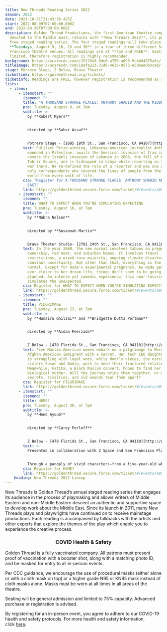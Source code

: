 ```yaml
---
title: New Threads Reading Series 2022
season: 2022
date: 2021-10-21T21:43:38.425Z
start: 2022-08-09T07:00:00.000Z
end: 2022-08-30T07:00:00.000Z
description: Golden Thread Productions, the first American theatre company
  devoted to the Middle East, returns with **New Threads 2022**, its popular and
  free staged reading series. The four staged readings will take place
  **Tuesdays, August 9, 16, 23 and 30** in a tour of three different San
  Francisco theatre venues. All readings are at **7pm and FREE**. Seating is
  limited, therefore registration is highly recommended.
background: https://ucarecdn.com/c29128a9-0de0-4750-a698-9c4b94075a6c/
titleimage: https://ucarecdn.com/19afa223-31d6-4630-9575-e506ae6b3cad/
stage: Potrero Stage, Z Below, Brava Theater
ticketlink: https://goldenthread.org/tickets/
ticketinfo: Readings are FREE, however registration is recommended as space is limited.
lists:
  - items:
      - itemstart: ""
        itemend: ""
        title: "A THOUSAND STRANGE PLACES: ANTHONY SHADID AND THE MIDDLE EAST"
        pre: Tuesday, August 9, at 7pm
        subtitle: >-
          by **Robert Myers**


          directed by **Sahar Assaf**


          Potrero Stage - [1695 18th St., San Francisco, CA 94107](https://potrerostage.org/visit-potrero-stage/)
        text: Pulitzer Prize-winning, Lebanese-American journalist Anthony Shadid is
          wounded in Palestine, awaits the American invasion of Iraq in Baghdad,
          covers the Israeli invasion of Lebanon in 2006, the fall of Mubarak in
          Tahrir Square, and is kidnapped in Libya while reporting on the civil
          war there. He re-defined the role of a reporter and was one of the
          only correspondents who covered the lives of people from the Arab
          world from every walk of life.
        cta: "Register for A THOUSAND STRANGE PLACES: ANTHONY SHADID AND THE MIDDLE
          EAST"
        link: https://goldenthread.secure.force.com/ticket/#/events/a0S3Z000007Uwl6UAC
      - itemstart: ""
        itemend: ""
        title: WHAT TO EXPECT WHEN YOU’RE SIMULATING EXPECTING
        pre: Tuesday, August 16, at 7pm
        subtitle: >-
          by **Nabra Nelson**


          directed by **Susannah Martin**


          Brava Theater Studio- [2781 24th St., San Francisco, CA 94110](https://www.brava.org/visit)
        text: In the year 2080, the new normal involves taboos on pregnancy, car
          ownership, red meat, and suburban homes. It involves travel
          restrictions, a mixed-race majority, ongoing climate disasters, and
          constant uncertainty. But other than that, everything is the old
          normal. Except for Hoda’s experimental pregnancy. As Hoda gets
          ever-closer to her dream life, things don’t seem to be going as
          planned. An intense yet comedic experience, this near-futuristic play
          simulates the unexpected.
        cta: Register for WHAT TO EXPECT WHEN YOU’RE SIMULATING EXPECTING
        link: https://goldenthread.secure.force.com/ticket/#/events/a0S3Z000007UwnqUAC
      - itemstart: ""
        itemend: ""
        title: PILGRIMAGE
        pre: Tuesday, August 23, at 7pm
        subtitle: >-
          by **Humaira Ghilzai** and **Bridgette Dutta Portman**


          directed by **Aidaa Peerzada**


          Z Below - [470 Florida St., San Francisco, CA 94110](http://www.zspace.org/directions)
        text: Five Muslim American women embark on a pilgrimage to Mecca. Noor is an
          Afghan American immigrant with a secret. Her tech CEO daughter Maryam
          is struggling with legal woes, while Noor’s nieces, the estranged
          sisters Sosan and Nadia, work to mend their fractured relationship.
          Meanwhile, Fatima, a Black Muslim convert, hopes to find her
          biological mother. Will the journey bring them together, or will
          secrets, rivalries, and old wounds tear them apart?
        cta: Register for PILGRIMAGE
        link: https://goldenthread.secure.force.com/ticket/#/events/a0S3Z000007UwlfUAC
      - itemstart: ""
        itemend: ""
        title: HOME?
        pre: Tuesday, August 30, at 7pm
        subtitle: >-
          by **Hend Ayoub**


          directed by **Carey Perloff**


          Z Below - [470 Florida St., San Francisco, CA 94110](http://www.zspace.org/directions)
        text: >-
          Presented in collaboration with Z Space and San Francisco Playhouse.


          Through a panoply of vivid characters—from a five-year-old who just wants to join the neighborhood's Purim party to a casting director in Egypt who can't forget where she comes from, to her dying mother who longs for her to find a place in the world—Hend shares a deeply personal and true story about her search for the place that many of us take for granted: Home.
        cta: Register for HOME?
        link: https://goldenthread.secure.force.com/ticket/#/events/a0S3Z000007UwlVUAS
    heading: New Threads 2022 Lineup
---
```

New Threads is Golden Thread’s annual staged reading series that engages its audience in the process of playmaking and allows writers of Middle Eastern and non-Middle Eastern descent an authentic and supportive space to develop work about the Middle East. Since its launch in 2011, many New Threads plays and playwrights have continued on to receive mainstage productions. Each reading is accompanied by talkbacks with the artists and other experts that explore the themes of the play which enable you to experience the creative process.

### <center>COVID Health & Safety</center>

Golden Thread is a fully vaccinated company. All patrons must present proof of vaccination with a booster shot, along with a matching photo ID, and be masked for entry to all in-person events.

Per CDC guidance, we encourage the use of procedural masks (either alone or with a cloth mask on top) or a higher grade N95 or KN95 mask instead of cloth masks alone. Masks must be worn at all times in all areas of the theatre.

Seating will be general admission and limited to 75% capacity. Advanced purchase or registration is advised.

By registering for an in-person event, you agree to adhere to our COVID-19 health and safety protocols. For more health and safety information, click [here](https://goldenthread.org/posts/health-safety-protocols/).